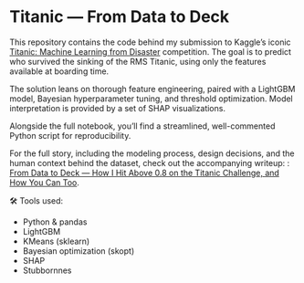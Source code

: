 # Titanic — From Data to Deck

This repository contains the code behind my submission to Kaggle’s iconic [Titanic: Machine Learning from Disaster](https://www.kaggle.com/competitions/titanic) competition. The goal is to predict who survived the sinking of the RMS Titanic, using only the features available at boarding time.

The solution leans on thorough feature engineering, paired with a LightGBM model, Bayesian hyperparameter tuning, and threshold optimization. Model interpretation is provided by a set of SHAP visualizations.

Alongside the full notebook, you’ll find a streamlined, well-commented Python script for reproducibility.

For the full story, including the modeling process, design decisions, and the human context behind the dataset, check out the accompanying writeup: : [From Data to Deck — How I Hit Above 0.8 on the Titanic Challenge, and How You Can Too](http://stacktracesofalife.com/posts/titanic-competition-submission-writeup/).

🛠️ Tools used:
- Python & pandas
- LightGBM
- KMeans (sklearn)
- Bayesian optimization (skopt)
- SHAP
- Stubbornnes

